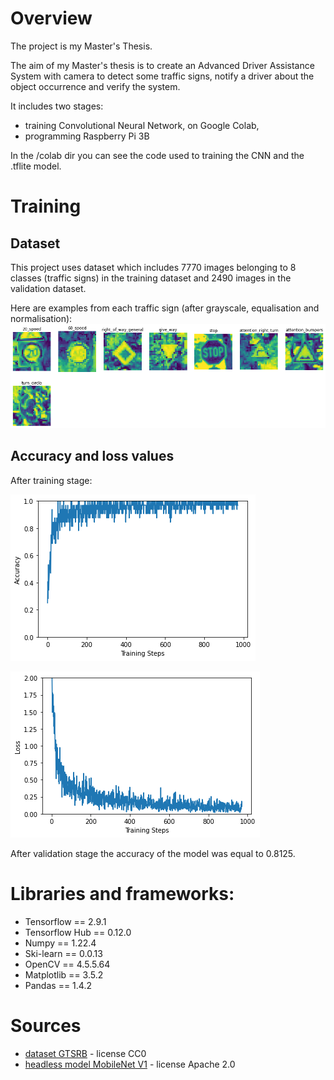 # Overview
The project is my Master's Thesis.

The aim of my Master's thesis is to create an Advanced Driver Assistance System with camera to detect some traffic signs, 
notify a driver about the object occurrence and verify the system.

It includes two stages:
* training Convolutional Neural Network, on Google Colab,
* programming Raspberry Pi 3B

In the /colab dir you can see the code used to training the CNN and the .tflite model. 

# Training
## Dataset
This project uses dataset which includes 7770 images belonging to 8 classes (traffic signs) in the training dataset and 
2490 images in the validation dataset.

Here are examples from each traffic sign (after grayscale, equalisation and normalisation):
![Examples for each traffic sign](/media/traffic_signs.png)

## Accuracy and loss values
After training stage:

![Accuracy](/media/accuracy.png)

![Loss](/media/loss.png)

After validation stage the accuracy of the model was equal to 0.8125.

# Libraries and frameworks:
* Tensorflow == 2.9.1
* Tensorflow Hub == 0.12.0
* Numpy == 1.22.4
* Ski-learn == 0.0.13
* OpenCV == 4.5.5.64
* Matplotlib == 3.5.2
* Pandas == 1.4.2

# Sources
* [dataset GTSRB](https://www.kaggle.com/datasets/meowmeowmeowmeowmeow/gtsrb-german-traffic-sign) - license CC0
* [headless model MobileNet V1](https://tfhub.dev/google/imagenet/mobilenet_v1_100_224/feature_vector/4) - license Apache 2.0
